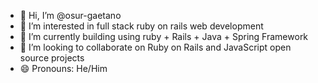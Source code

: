 - 👋 Hi, I’m @osur-gaetano
- 👀 I’m interested in full stack ruby on rails web development
- 🌱 I’m currently building using ruby + Rails + Java + Spring Framework
- 💞️ I’m looking to collaborate on Ruby on Rails and JavaScript open source projects 
- 😄 Pronouns: He/Him

<!---
osur-gaetano/osur-gaetano is a ✨ special ✨ repository because its `README.md` (this file) appears on your GitHub profile.
You can click the Preview link to take a look at your changes.
--->
